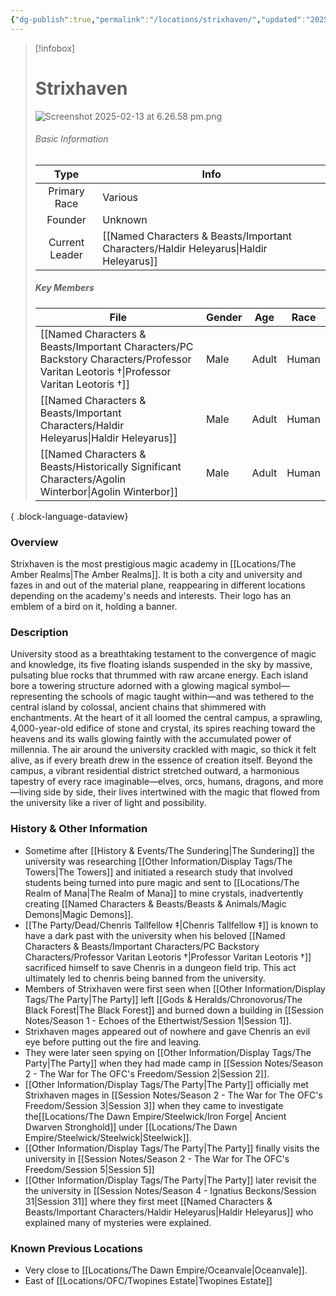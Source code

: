 ```yaml
---
{"dg-publish":true,"permalink":"/locations/strixhaven/","updated":"2025-03-01T21:15:15.859+00:00"}
---
```



> [!infobox]
> 
> # Strixhaven
> ![Screenshot 2025-02-13 at 6.26.58 pm.png](/img/user/Admin/Attachments/Screenshot%202025-02-13%20at%206.26.58%20pm.png)
> ###### Basic Information
> 
>  Type | Info |
> :----: | --- |
>  Primary Race | Various |
>  Founder | Unknown |
>  Current Leader | [[Named Characters & Beasts/Important Characters/Haldir Heleyarus\|Haldir Heleyarus]] |
>  ##### Key Members
>   | File                                                                                                                                     | Gender | Age   | Race  |
> | ---------------------------------------------------------------------------------------------------------------------------------------- | ------ | ----- | ----- |
> | [[Named Characters & Beasts/Important Characters/PC Backstory Characters/Professor Varitan Leotoris †\|Professor Varitan Leotoris †]] | Male   | Adult | Human |
> | [[Named Characters & Beasts/Important Characters/Haldir Heleyarus\|Haldir Heleyarus]]                                                 | Male   | Adult | Human |
> | [[Named Characters & Beasts/Historically Significant  Characters/Agolin Winterbor\|Agolin Winterbor]]                                 | Male   | Adult | Human |
> 
{ .block-language-dataview}

### Overview
Strixhaven is the most prestigious magic academy in [[Locations/The Amber Realms\|The Amber Realms]]. It is both a city and university and fazes in and out of the material plane, reappearing in different locations depending on the academy's needs and interests. Their logo has an emblem of a bird on it, holding a banner. 

### Description
University stood as a breathtaking testament to the convergence of magic and knowledge, its five floating islands suspended in the sky by massive, pulsating blue rocks that thrummed with raw arcane energy. Each island bore a towering structure adorned with a glowing magical symbol—representing the schools of magic taught within—and was tethered to the central island by colossal, ancient chains that shimmered with enchantments. At the heart of it all loomed the central campus, a sprawling, 4,000-year-old edifice of stone and crystal, its spires reaching toward the heavens and its walls glowing faintly with the accumulated power of millennia. The air around the university crackled with magic, so thick it felt alive, as if every breath drew in the essence of creation itself. Beyond the campus, a vibrant residential district stretched outward, a harmonious tapestry of every race imaginable—elves, orcs, humans, dragons, and more—living side by side, their lives intertwined with the magic that flowed from the university like a river of light and possibility.

### History & Other Information
- Sometime after [[History & Events/The Sundering\|The Sundering]] the university was researching [[Other Information/Display Tags/The Towers\|The Towers]] and initiated a research study that involved students being turned into pure magic and sent to [[Locations/The Realm of Mana\|The Realm of Mana]] to mine crystals, inadvertently creating [[Named Characters & Beasts/Beasts & Animals/Magic Demons\|Magic Demons]].
- [[The Party/Dead/Chenris Tallfellow ‡\|Chenris Tallfellow ‡]] is known to have a dark past with the university when his beloved [[Named Characters & Beasts/Important Characters/PC Backstory Characters/Professor Varitan Leotoris †\|Professor Varitan Leotoris †]] sacrificed himself to save Chenris in a dungeon field trip. This act ultimately led to chenris being banned from the university. 
- Members of Strixhaven were first seen when [[Other Information/Display Tags/The Party\|The Party]] left [[Gods & Heralds/Chronovorus/The Black Forest\|The Black Forest]] and burned down a building in [[Session Notes/Season 1 - Echoes of the Ethertwist/Session 1\|Session 1]]. 
- Strixhaven mages appeared out of nowhere and gave Chenris an evil eye before putting out the fire and leaving. 
- They were later seen spying on [[Other Information/Display Tags/The Party\|The Party]] when they had made camp in [[Session Notes/Season 2 - The War for The OFC's Freedom/Session 2\|Session 2]]. 
- [[Other Information/Display Tags/The Party\|The Party]] officially met Strixhaven mages in [[Session Notes/Season 2 - The War for The OFC's Freedom/Session 3\|Session 3]] when they came to investigate the[[Locations/The Dawn Empire/Steelwick/Iron Forge\| Ancient Dwarven Stronghold]] under [[Locations/The Dawn Empire/Steelwick/Steelwick\|Steelwick]]. 
- [[Other Information/Display Tags/The Party\|The Party]] finally visits the university in [[Session Notes/Season 2 - The War for The OFC's Freedom/Session 5\|Session 5]]
- [[Other Information/Display Tags/The Party\|The Party]] later revisit the the university in [[Session Notes/Season 4 - Ignatius Beckons/Session 31\|Session 31]] where they first meet [[Named Characters & Beasts/Important Characters/Haldir Heleyarus\|Haldir Heleyarus]] who explained many of mysteries were explained.

### Known Previous Locations
- Very close to [[Locations/The Dawn Empire/Oceanvale\|Oceanvale]].
- East of [[Locations/OFC/Twopines Estate\|Twopines Estate]]
